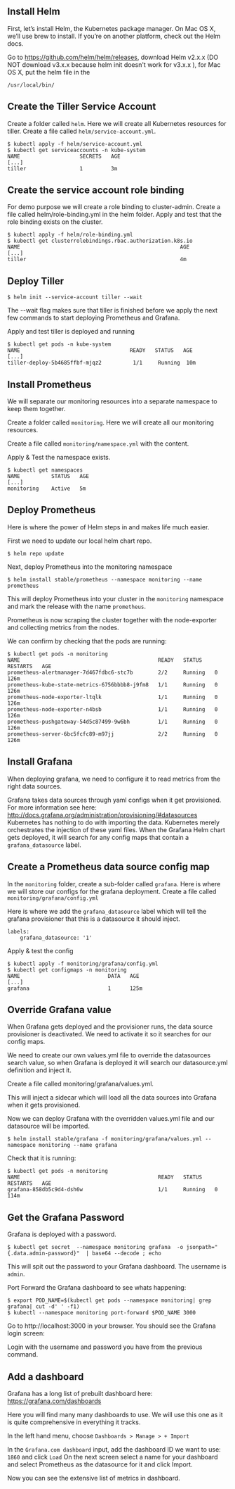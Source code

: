 
## Install Helm
First, let’s install Helm, the Kubernetes package manager. On Mac OS X, we’ll use brew to install. If you’re on another platform, check out the Helm docs.

Go to https://github.com/helm/helm/releases, download Helm v2.x.x (DO NOT download v3.x.x because helm init doesn't work for v3.x.x ), for Mac OS X, put the helm file in the
```
/usr/local/bin/ 
```
## Create the Tiller Service Account
Create a folder called `helm`. Here we will create all Kubernetes resources for tiller. Create a file called `helm/service-account.yml`.
```
$ kubectl apply -f helm/service-account.yml
$ kubectl get serviceaccounts -n kube-system
NAME                   SECRETS   AGE
[...]
tiller                 1         3m
```
## Create the service account role binding
For demo purpose we will create a role binding to cluster-admin. Create a file called helm/role-binding.yml in the helm folder.
Apply and test that the role binding exists on the cluster.
```
$ kubectl apply -f helm/role-binding.yml
$ kubectl get clusterrolebindings.rbac.authorization.k8s.io
NAME                                                   AGE
[...]
tiller                                                 4m
```
## Deploy Tiller
```
$ helm init --service-account tiller --wait
```
The --wait flag makes sure that tiller is finished before we apply the next few commands to start deploying Prometheus and Grafana.

Apply and test tiller is deployed and running
```
$ kubectl get pods -n kube-system
NAME                                   READY   STATUS   AGE
[...]
tiller-deploy-5b4685ffbf-mjqz2          1/1     Running  10m
```

## Install Prometheus
We will separate our monitoring resources into a separate namespace to keep them together.

Create a folder called `monitoring`. Here we will create all our monitoring resources.

Create a file called `monitoring/namespace.yml` with the content.

Apply & Test the namespace exists.

```
$ kubectl get namespaces
NAME          STATUS   AGE
[...]
monitoring    Active   5m
```

## Deploy Prometheus
Here is where the power of Helm steps in and makes life much easier.

First we need to update our local helm chart repo.

```
$ helm repo update
```

Next, deploy Prometheus into the monitoring namespace
```
$ helm install stable/prometheus --namespace monitoring --name prometheus
```

This will deploy Prometheus into your cluster in the `monitoring` namespace and mark the release with the name `prometheus`.

Prometheus is now scraping the cluster together with the node-exporter and collecting metrics from the nodes.

We can confirm by checking that the pods are running:
```
$ kubectl get pods -n monitoring
NAME                                            READY   STATUS    RESTARTS   AGE
prometheus-alertmanager-7d467fdbc6-stc7b        2/2     Running   0          126m
prometheus-kube-state-metrics-6756bbbb8-j9fm8   1/1     Running   0          126m
prometheus-node-exporter-ltqlk                  1/1     Running   0          126m
prometheus-node-exporter-n4bsb                  1/1     Running   0          126m
prometheus-pushgateway-54d5c87499-9w6bh         1/1     Running   0          126m
prometheus-server-6bc5fcfc89-m97jj              2/2     Running   0          126m
```

## Install Grafana
When deploying grafana, we need to configure it to read metrics from the right data sources.

Grafana takes data sources through yaml configs when it get provisioned.
For more information see here: http://docs.grafana.org/administration/provisioning/#datasources
Kubernetes has nothing to do with importing the data. Kubernetes merely orchestrates the injection of these yaml files.
When the Grafana Helm chart gets deployed, it will search for any config maps that contain a `grafana_datasource` label.

## Create a Prometheus data source config map
In the `monitoring` folder, create a sub-folder called `grafana`.
Here is where we will store our configs for the grafana deployment.
Create a file called `monitoring/grafana/config.yml`

Here is where we add the `grafana_datasource` label which will tell the grafana provisioner that this is a datasource it should inject.
```
labels:
    grafana_datasource: '1'
```

Apply & test the config

```
$ kubectl apply -f monitoring/grafana/config.yml
$ kubectl get configmaps -n monitoring
NAME                            DATA   AGE
[...]
grafana                         1      125m
```

## Override Grafana value
When Grafana gets deployed and the provisioner runs, the data source provisioner is deactivated. We need to activate it so it searches for our config maps.

We need to create our own values.yml file to override the datasources search value, so when Grafana is deployed it will search our datasource.yml definition and inject it.

Create a file called monitoring/grafana/values.yml.

This will inject a sidecar which will load all the data sources into Grafana when it gets provisioned.

Now we can deploy Grafana with the overridden values.yml file and our datasource will be imported.

```
$ helm install stable/grafana -f monitoring/grafana/values.yml --namespace monitoring --name grafana
```

Check that it is running:
```
$ kubectl get pods -n monitoring
NAME                                            READY   STATUS    RESTARTS   AGE
grafana-858db5c9d4-dsh6w                        1/1     Running   0          114m
```

## Get the Grafana Password
Grafana is deployed with a password. 
```
$ kubectl get secret  --namespace monitoring grafana  -o jsonpath="{.data.admin-password}"  | base64 --decode ; echo
```
This will spit out the password to your Grafana dashboard.
The username is `admin`.

Port Forward the Grafana dashboard to see whats happening:
```
$ export POD_NAME=$(kubectl get pods --namespace monitoring| grep grafana| cut -d' ' -f1)
$ kubectl --namespace monitoring port-forward $POD_NAME 3000
```
Go to http://localhost:3000 in your browser. You should see the Grafana login screen:

Login with the username and password you have from the previous command.

## Add a dashboard
Grafana has a long list of prebuilt dashboard here: https://grafana.com/dashboards

Here you will find many many dashboards to use. We will use this one as it is quite comprehensive in everything it tracks.

In the left hand menu, choose `Dashboards > Manage > + Import`

In the `Grafana.com dashboard` input, add the dashboard ID we want to use: `1860` and click `Load`
On the next screen select a name for your dashboard and select Prometheus as the datasource for it and click Import.

Now you can see the extensive list of metrics in dashboard. 
